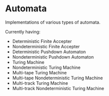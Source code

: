 # Automata
Implementations of various types of automata.

Currently having:
- Deterministic Finite Accepter
- Nondeterministic Finite Accepter
- Deterministic Pushdown Automaton
- Nondeterministic Pushdown Automaton
- Turing Machine
- Nondeterministic Turing Machine
- Multi-tape Turing Machine
- Multi-tape Nondeterministic Turing Machine
- Multi-track Turing Machine
- Multi-track Nondeterministic Turing Machine
